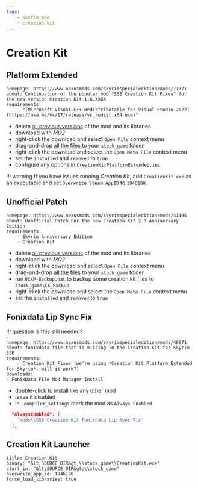 ```yaml
---
tags:
    - skyrim mod
    - creation kit
---
```


# Creation Kit

## Platform Extended

```project_info
homepage: https://www.nexusmods.com/skyrimspecialedition/mods/71371
about: Continuation of the popular mod "SSE Creation Kit Fixes" for the new version Creation Kit 1.6.XXXX
requirements:
    - "[Microsoft Visual C++ Redistributable for Visual Studio 2022](https://aka.ms/vs/17/release/vc_redist.x64.exe)"
```

* delete [all previous versions](../general_notes/unmanaged_files.md#creation-kit-platform-extended-for-skyrim) of
  the mod and its libraries
* download with *MO2*
* right-click the download and select `Open File` context menu
* drag-and-drop [all the files](../general_notes/unmanaged_files.md#creation-kit-platform-extended-for-skyrim) to
  your `stock_game` folder
* right-click the download and select the `Open Meta File` context menu
* set the `installed` and `removed` to `true`
* configure any options in `CreationKitPlatformExtended.ini`

!!! warning
    If you have issues running *Creation Kit*, add `CreationKit.exe` as an executable and set
    `Overwrite Steam AppID` to `1946180`.

## Unofficial Patch

```project_info
homepage: https://www.nexusmods.com/skyrimspecialedition/mods/41195
about: Unofficial Patch For the new Creation Kit 2.0 Anniversary Edition
requirements:
    - Skyrim Anniversary Edition
    - Creation Kit
```

* delete [all previous versions](../general_notes/unmanaged_files.md#unofficial-creation-kit-patch)
  of the mod and its libraries
* download with *MO2*
* right-click the download and select `Open File` context menu
* drag-and-drop [all the files](../general_notes/unmanaged_files.md#unofficial-creation-kit-patch)
  to your `stock_game` folder
* run `UCKP-Backup.bat` to backup some creation kit files to `stock_game\CK_Backup`
* right-click the download and select the `Open Meta File` context menu
* set the `installed` and `removed` to `true`

## Fonixdata Lip Sync Fix

!!! question
    Is this still needed?

```project_info
homepage: https://www.nexusmods.com/skyrimspecialedition/mods/40971
about: fonixdata file that is missing in the Creation Kit for Skyrim SSE
requirements:
    - Creation Kit Fixes (we're using *Creation Kit Platform Extended for Skyrim*. will it work?)
downloads:
- FonixData File Mod Manager Install
```

* double-click to install like any other mod
* leave it disabled
* in `.compiler_settings` mark the mod as `Always Enabled`

```json
  "AlwaysEnabled": [
    "mods\\SSE Creation Kit Fonixdata Lip Sync Fix"
  ],
```

## Creation Kit Launcher

```mo2_launcher
title: Creation Kit
binary: "&lt;SOURCE_DIR&gt;\\stock_game\\CreationKit.exe"
start_in: "&lt;SOURCE_DIR&gt;\\stock_game"
overwrite_app_id: 1946180
force_load_libraries: true
```
